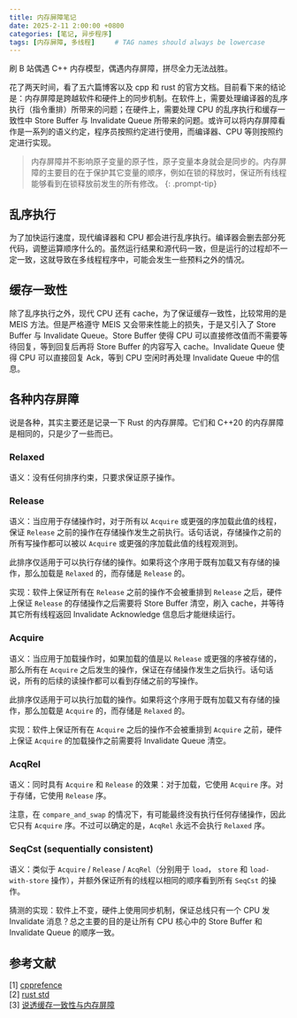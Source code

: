 ```yaml
---
title: 内存屏障笔记
date: 2025-2-11 2:00:00 +0800
categories: [笔记, 异步程序]
tags: [内存屏障, 多线程]     # TAG names should always be lowercase
---
```


刷 B 站偶遇 C++ 内存模型，偶遇内存屏障，拼尽全力无法战胜。

花了两天时间，看了五六篇博客以及 cpp 和 rust 的官方文档。目前看下来的结论是：内存屏障是跨越软件和硬件上的同步机制。在软件上，需要处理编译器的乱序执行（指令重排）所带来的问题；在硬件上，需要处理 CPU 的乱序执行和缓存一致性中 Store Buffer 与 Invalidate Queue 所带来的问题。或许可以将内存屏障看作是一系列的语义约定，程序员按照约定进行使用，而编译器、CPU 等则按照约定进行实现。

> 内存屏障并不影响原子变量的原子性，原子变量本身就会是同步的。内存屏障的主要目的在于保护其它变量的顺序，例如在锁的释放时，保证所有线程能够看到在锁释放前发生的所有修改。
{: .prompt-tip}

## 乱序执行

为了加快运行速度，现代编译器和 CPU 都会进行乱序执行。编译器会删去部分死代码，调整运算顺序什么的。虽然运行结果和源代码一致，但是运行的过程却不一定一致，这就导致在多线程程序中，可能会发生一些预料之外的情况。

## 缓存一致性

除了乱序执行之外，现代 CPU 还有 cache，为了保证缓存一致性，比较常用的是 MEIS 方法。但是严格遵守 MEIS 又会带来性能上的损失，于是又引入了 Store Buffer 与 Invalidate Queue。Store Buffer 使得 CPU 可以直接修改值而不需要等待回复，等到回复后再将 Store Buffer 的内容写入 cache。Invalidate Queue 使得 CPU 可以直接回复 Ack，等到 CPU 空闲时再处理 Invalidate Queue 中的信息。

## 各种内存屏障

说是各种，其实主要还是记录一下 Rust 的内存屏障。它们和 C++20 的内存屏障是相同的，只是少了一些而已。

### Relaxed

语义：没有任何排序约束，只要求保证原子操作。

### Release

语义：当应用于存储操作时，对于所有以 `Acquire` 或更强的序加载此值的线程，保证 `Release` 之前的操作在存储操作发生之前执行。话句话说，存储操作之前的所有写操作都可以被以 `Acquire` 或更强的序加载此值的线程观测到。

此排序仅适用于可以执行存储的操作。如果将这个序用于既有加载又有存储的操作，那么加载是 `Relaxed` 的，而存储是 `Release` 的。

实现：软件上保证所有在 `Release` 之前的操作不会被重排到 `Release` 之后，硬件上保证 `Release` 的存储操作之后需要将 Store Buffer 清空，刷入 cache，并等待其它所有线程返回 Invalidate Acknowledge 信息后才能继续运行。

### Acquire

语义：当应用于加载操作时，如果加载的值是以 `Release` 或更强的序被存储的，那么所有在 `Acquire` 之后发生的操作，保证在存储操作发生之后执行。话句话说，所有的后续的读操作都可以看到存储之前的写操作。

此排序仅适用于可以执行加载的操作。如果将这个序用于既有加载又有存储的操作，那么加载是 `Acquire` 的，而存储是 `Relaxed` 的。

实现：软件上保证所有在 `Acquire` 之后的操作不会被重排到 `Acquire` 之前，硬件上保证 `Acquire` 的加载操作之前需要将 Invalidate Queue 清空。

### AcqRel

语义：同时具有 `Acquire` 和 `Release` 的效果：对于加载，它使用 `Acquire` 序。对于存储，它使用 `Release` 序。

注意，在 `compare_and_swap` 的情况下，有可能最终没有执行任何存储操作，因此它只有 `Acquire` 序。不过可以确定的是，`AcqRel` 永远不会执行 `Relaxed` 序。

### SeqCst (sequentially consistent)

语义：类似于 `Acquire` / `Release` / `AcqRel`（分别用于 `load`， `store` 和 `load-with-store` 操作），并额外保证所有的线程以相同的顺序看到所有 `SeqCst` 的操作。

猜测的实现：软件上不变，硬件上使用同步机制，保证总线只有一个 CPU 发 Invalidate 消息？总之主要的目的是让所有 CPU 核心中的 Store Buffer 和 Invalidate Queue 的顺序一致。

## 参考文献

[1] [cpprefence](https://en.cppreference.com/w/cpp/atomic/memory_order)  
[2] [rust std](https://doc.rust-lang.org/std/sync/atomic/enum.Ordering.html)  
[3] [说透缓存一致性与内存屏障](https://www.cnblogs.com/chanmufeng/p/16523365.html)
